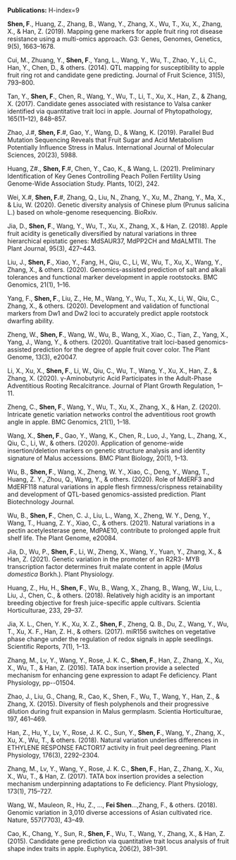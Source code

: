 **Publications:**     H-index=9 

**Shen, F**., Huang, Z., Zhang, B., Wang, Y., Zhang, X., Wu, T., Xu, X., Zhang, X., & Han, Z. 
(2019). Mapping gene markers for apple fruit ring rot disease resistance using a multi-omics 
approach. G3: Genes, Genomes, Genetics, 9(5), 1663–1678.

Cui, M., Zhuang, Y., **Shen, F**., Yang, L., Wang, Y., Wu, T., Zhao, Y., Li, C., Han, Y., Chen, D., 
& others. (2014). QTL mapping for susceptibility to apple fruit ring rot and candidate gene 
predicting. Journal of Fruit Science, 31(5), 793–800.

Tan, Y., **Shen, F**., Chen, R., Wang, Y., Wu, T., Li, T., Xu, X., Han, Z., & Zhang, X. (2017). 
Candidate genes associated with resistance to Valsa canker identified via quantitative trait 
loci in apple. Journal of Phytopathology, 165(11–12), 848–857.

Zhao, J.#, **Shen, F**.#, Gao, Y., Wang, D., & Wang, K. (2019). Parallel Bud Mutation Sequencing 
Reveals that Fruit Sugar and Acid Metabolism Potentially Influence Stress in Malus. 
International Journal of Molecular Sciences, 20(23), 5988.

Huang, Z#., **Shen, F**.#, Chen, Y., Cao, K., & Wang, L. (2021). Preliminary Identification of Key 
Genes Controlling Peach Pollen Fertility Using Genome-Wide Association Study. Plants, 
10(2), 242.

Wei, X.#, **Shen, F.**#, Zhang, Q., Liu, N., Zhang, Y., Xu, M., Zhang, Y., Ma, X., & Liu, W. (2020). 
Genetic diversity analysis of Chinese plum (Prunus salicina L.) based on whole-genome 
resequencing. BioRxiv.

Jia, D., **Shen, F**., Wang, Y., Wu, T., Xu, X., Zhang, X., & Han, Z. (2018). Apple fruit acidity is 
genetically diversified by natural variations in three hierarchical epistatic genes: MdSAUR37, 
MdPP2CH and MdALMTII. The Plant Journal, 95(3), 427–443.

Liu, J., **Shen, F**., Xiao, Y., Fang, H., Qiu, C., Li, W., Wu, T., Xu, X., Wang, Y., Zhang, X., & 
others. (2020). Genomics-assisted prediction of salt and alkali tolerances and functional 
marker development in apple rootstocks. BMC Genomics, 21(1), 1–16.

Yang, F., **Shen, F**., Liu, Z., He, M., Wang, Y., Wu, T., Xu, X., Li, W., Qiu, C., Zhang, X., & 
others. (2020). Development and validation of functional markers from Dw1 and Dw2 loci to 
accurately predict apple rootstock dwarfing ability.

Zheng, W., **Shen, F**., Wang, W., Wu, B., Wang, X., Xiao, C., Tian, Z., Yang, X., Yang, J., Wang, 
Y., & others. (2020). Quantitative trait loci-based genomics-assisted prediction for the 
degree of apple fruit cover color. The Plant Genome, 13(3), e20047.

Li, X., Xu, X., **Shen, F**., Li, W., Qiu, C., Wu, T., Wang, Y., Xu, X., Han, Z., & Zhang, X. (2020). 
γ-Aminobutyric Acid Participates in the Adult-Phase Adventitious Rooting Recalcitrance. 
Journal of Plant Growth Regulation, 1–11.

Zheng, C., **Shen, F**., Wang, Y., Wu, T., Xu, X., Zhang, X., & Han, Z. (2020). Intricate genetic 
variation networks control the adventitious root growth angle in apple. BMC Genomics, 
21(1), 1–18.

Wang, X., **Shen, F**., Gao, Y., Wang, K., Chen, R., Luo, J., Yang, L., Zhang, X., Qiu, C., Li, W., & 
others. (2020). Application of genome-wide insertion/deletion markers on genetic structure 
analysis and identity signature of Malus accessions. BMC Plant Biology, 20(1), 1–13.

Wu, B., **Shen, F**., Wang, X., Zheng, W. Y., Xiao, C., Deng, Y., Wang, T., Huang, Z. Y., Zhou, Q., 
Wang, Y., & others. (2020). Role of MdERF3 and MdERF118 natural variations in apple 
flesh firmness/crispness retainability and development of QTL-based genomics-assisted 
prediction. Plant Biotechnology Journal.

Wu, B., **Shen, F**., Chen, C. J., Liu, L., Wang, X., Zheng, W. Y., Deng, Y., Wang, T., Huang, Z. Y., 
Xiao, C., & others. (2021). Natural variations in a pectin acetylesterase gene, MdPAE10, 
contribute to prolonged apple fruit shelf life. The Plant Genome, e20084.

Jia, D., Wu, P., **Shen, F**., Li, W., Zheng, X., Wang, Y., Yuan, Y., Zhang, X., & Han, Z. (2021). 
Genetic variation in the promoter of an R2R3- MYB transcription factor determines fruit 
malate content in apple (*Malus domestica* Borkh.). Plant Physiology.

Huang, Z., Hu, H., **Shen, F**., Wu, B., Wang, X., Zhang, B., Wang, W., Liu, L., Liu, J., Chen, C., & 
others. (2018). Relatively high acidity is an important breeding objective for fresh 
juice-specific apple cultivars. Scientia Horticulturae, 233, 29–37.

Jia, X. L., Chen, Y. K., Xu, X. Z., **Shen, F**., Zheng, Q. B., Du, Z., Wang, Y., Wu, T., Xu, X. F., 
Han, Z. H., & others. (2017). miR156 switches on vegetative phase change under the 
regulation of redox signals in apple seedlings. Scientific Reports, 7(1), 1–13.

Zhang, M., Lv, Y., Wang, Y., Rose, J. K. C., **Shen, F**., Han, Z., Zhang, X., Xu, X., Wu, T., & Han, 
Z. (2016). TATA box insertion provide a selected mechanism for enhancing gene expression 
to adapt Fe deficiency. Plant Physiology, pp--01504.

Zhao, J., Liu, G., Chang, R., Cao, K., Shen, F., Wu, T., Wang, Y., Han, Z., & Zhang, X. (2015). 
Diversity of flesh polyphenols and their progressive dilution during fruit expansion in Malus 
germplasm. Scientia Horticulturae, 197, 461–469.

Han, Z., Hu, Y., Lv, Y., Rose, J. K. C., Sun, Y., **Shen, F**., Wang, Y., Zhang, X., Xu, X., Wu, T., & 
others. (2018). Natural variation underlies differences in ETHYLENE RESPONSE 
FACTOR17 activity in fruit peel degreening. Plant Physiology, 176(3), 2292–2304.

Zhang, M., Lv, Y., Wang, Y., Rose, J. K. C., **Shen, F**., Han, Z., Zhang, X., Xu, X., Wu, T., & Han, 
Z. (2017). TATA box insertion provides a selection mechanism underpinning adaptations to 
Fe deficiency. Plant Physiology, 173(1), 715–727.

Wang, W., Mauleon, R., Hu, Z., ..., **Fei Shen**...,Zhang, F., & others. (2018). Genomic variation in 3,010 diverse accessions of Asian 
cultivated rice. Nature, 557(7703), 43–49.

Cao, K., Chang, Y., Sun, R., **Shen, F**., Wu, T., Wang, Y., Zhang, X., & Han, Z. (2015). Candidate 
gene prediction via quantitative trait locus analysis of fruit shape index traits in apple. 
Euphytica, 206(2), 381–391.